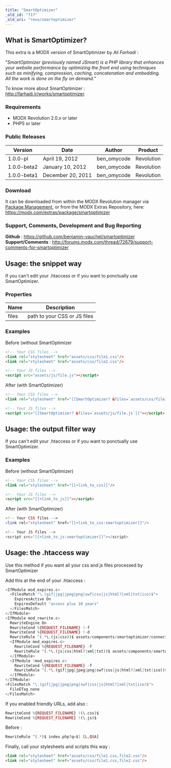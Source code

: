 ```yaml
---
title: "SmartOptimizer"
_old_id: "717"
_old_uri: "revo/smartoptimizer"
---
```


## What is SmartOptimizer?

This extra is a MODX version of SmartOptimizer by _Ali Farhadi_ :

"_SmartOptimizer (previously named JSmart) is a PHP library that enhances your website performance by optimizing the front end using techniques such as minifying, compression, caching, concatenation and embedding. All the work is done on the fly on demand._"

To know more about SmartOptimizer : <http://farhadi.ir/works/smartoptimizer>.

### Requirements

- MODX Revolution 2.0.x or later
- PHP5 or later

### Public Releases

| Version     | Date              | Author       | Product    |
| ----------- | ----------------- | ------------ | ---------- |
| 1.0.0-pl    | April 19, 2012    | ben\_omycode | Revolution |
| 1.0.0-beta2 | January 10, 2012  | ben\_omycode | Revolution |
| 1.0.0-beta1 | December 20, 2011 | ben\_omycode | Revolution |

### Download

It can be downloaded from within the MODX Revolution manager via [Package Management](developing-in-modx/advanced-development/package-management "Package Management"), or from the MODX Extras Repository, here: <https://modx.com/extras/package/smartoptimizer>

### Support, Comments, Development and Bug Reporting

**Github** : <https://github.com/benjamin-vauchel/smartoptimizer>
**Support/Comments** : <http://forums.modx.com/thread/72679/support-comments-for-smartoptimizer>

## Usage: the snippet way

If you can't edit your .htaccess or if you want to ponctually use SmartOptimizer.

### Properties

| Name  | Description                  |
| ----- | ---------------------------- |
| files | path to your CSS or JS files |

### Examples

Before (without SmartOptimizer

``` html
<!-- Your CSS files -->
<link rel="stylesheet" href="assets/css/file1.css"/>
<link rel="stylesheet" href="assets/css/file2.css"/>

<!-- Your JS files -->
<script src="assets/js/file.js"></script>
```

After (with SmartOptimizer)

``` html
<!-- Your CSS files -->
<link rel="stylesheet" href="[[SmartOptimizer? &files=`assets/css/file1.css,file2.css`]]"/>

<!-- Your JS files -->
<script src="[[SmartOptimizer? &files=`assets/js/file.js`]]"></script>
```

## Usage: the output filter way

If you can't edit your .htaccess or if you want to ponctually use SmartOptimizer.

### Examples

Before (without SmartOptimizer)

``` html                      |
<!-- Your CSS files -->
<link rel="stylesheet" href="[[+link_to_css]]"/>

<!-- Your JS files -->
<script src="[[+link_to_js]]"></script>
```

After (with SmartOptimizer)

``` php
<!-- Your CSS files -->
<link rel="stylesheet" href="[[+link_to_css:smartoptimizer]]"/>

<!-- Your JS files -->
<script src="[[+link_to_js:smartoptimizer]]"></script>
```

## Usage: the .htaccess way

Use this method if you want all your css and js files processed by SmartOptimizer

Add this at the end of your .htaccess :

``` php
<IfModule mod_expires.c>
  <FilesMatch "\.(gif|jpg|jpeg|png|swf|css|js|html?|xml|txt|ico)$">
    ExpiresActive On
    ExpiresDefault "access plus 10 years"
  </FilesMatch>
</IfModule>
<IfModule mod_rewrite.c>
  RewriteEngine On  
  RewriteCond %{REQUEST_FILENAME} !-f
  RewriteCond %{REQUEST_FILENAME} !-d
  RewriteRule ^(.*\.(js|css))$ assets/components/smartoptimizer/connector.php?$1
  <IfModule mod_expires.c>
    RewriteCond %{REQUEST_FILENAME} -f
    RewriteRule ^(.*\.(js|css|html?|xml|txt))$ assets/components/smartoptimizer/connector.php?$1
  </IfModule>
  <IfModule !mod_expires.c>
    RewriteCond %{REQUEST_FILENAME} -f
    RewriteRule ^(.*\.(gif|jpg|jpeg|png|swf|css|js|html?|xml|txt|ico))$ assets/components/smartoptimizer/connector.php?$1
  </IfModule>
</IfModule>
<FilesMatch "\.(gif|jpg|jpeg|png|swf|css|js|html?|xml|txt|ico)$">
  FileETag none
</FilesMatch>
```

If you enabled friendly URLs, add also :

``` php
RewriteCond %{REQUEST_FILENAME} !(\.css)$
RewriteCond %{REQUEST_FILENAME} !(\.js)$
```

Before :

``` php
RewriteRule ^(.*)$ index.php?q=$1 [L,QSA]
```

Finally, call your stylesheets and scripts this way :

``` html
<link rel="stylesheet" href="assets/css/file1.css,file2.css"/>
<link rel="stylesheet" href="assets/css/file1.css,file2.css"/>
```
